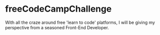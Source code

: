 # freeCodeCampChallenge
With all the craze around free 'learn to code' platforms, I will be giving my perspective from a seasoned Front-End Developer.
